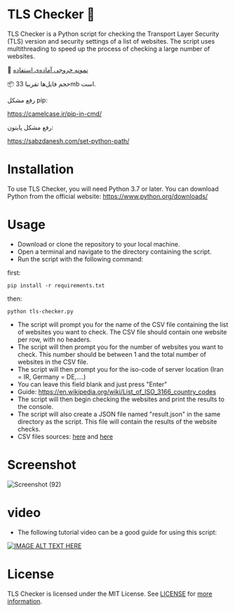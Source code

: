 # TLS Checker 🚬
TLS Checker is a Python script for checking the Transport Layer Security (TLS) version and security settings of a list of websites. The script uses multithreading to speed up the process of checking a large number of websites.

:paperclip:  [نمونه خروجی آماده‌ی استفاده](https://github.com/ImanMontajabi/TLS-Checker/blob/master/result.json)

:package:  حجم فایل‌ها تقریبا 33mb است.

رفع مشکل pip:

https://camelcase.ir/pip-in-cmd/


رفع مشکل پایتون:

https://sabzdanesh.com/set-python-path/


# Installation
To use TLS Checker, you will need Python 3.7 or later. You can download Python from the official website: https://www.python.org/downloads/

# Usage
- Download or clone the repository to your local machine.<br>
- Open a terminal and navigate to the directory containing the script.<br>
- Run the script with the following command:

first:
```
pip install -r requirements.txt
```
then:
```
python tls-checker.py
```

- The script will prompt you for the name of the CSV file containing the list of websites you want to check. The CSV file should contain one website per row, with no headers.
- The script will then prompt you for the number of websites you want to check. This number should be between 1 and the total number of websites in the CSV file.
- The script will then prompt you for the iso-code of server location (Iran = IR, Germany = DE,....)
- You can leave this field blank and just press "Enter"
- Guide: https://en.wikipedia.org/wiki/List_of_ISO_3166_country_codes
- The script will then begin checking the websites and print the results to the console.
- The script will also create a JSON file named "result.json" in the same directory as the script. This file will contain the results of the website checks.
- CSV files sources: [here](https://www.domcop.com/top-10-million-websites) and [here](https://tranco-list.eu/)

# Screenshot

![Screenshot (92)](https://github.com/ImanMontajabi/TLS-Checker/assets/52942515/fd776019-d08c-4509-a5e8-5ee8d3abe202)

# video

- The following tutorial video can be a good guide for using this script:

[![IMAGE ALT TEXT HERE](https://img.youtube.com/vi/QNbeYkGIiA4/0.jpg)](https://youtu.be/QNbeYkGIiA4)


# License
TLS Checker is licensed under the MIT License. See [LICENSE](https://github.com/ImanMontajabi/TLS-Checker/blob/master/LICENSE) for [more information](https://docs.github.com/en/repositories/managing-your-repositorys-settings-and-features/customizing-your-repository/licensing-a-repository).


